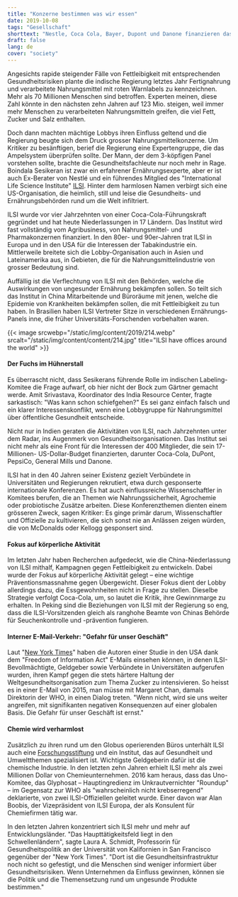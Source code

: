 ```yaml
---
title: "Konzerne bestimmen was wir essen"
date: 2019-10-08
tags: "Gesellschaft"
shorttext: "Nestle, Coca Cola, Bayer, Dupont und Danone finanzieren das ILSI Institut mit der Aufgabe gesunde Ernährung zu verhindern."
draft: false
lang: de
cover: "society"
---
```


Angesichts rapide steigender Fälle von Fettleibigkeit mit entsprechenden Gesundheitsrisiken plante die indische Regierung letztes Jahr Fertignahrung und verarbeitete Nahrungsmittel mit roten Warnlabels zu kennzeichnen. Mehr als 70 Millionen Menschen sind betroffen. Experten meinen, diese Zahl könnte in den nächsten zehn Jahren auf 123 Mio. steigen, weil immer mehr Menschen zu verarbeiteten Nahrungsmitteln greifen, die viel Fett, Zucker und Salz enthalten.

Doch dann machten mächtige Lobbys ihren Einfluss geltend und die Regierung beugte sich dem Druck grosser Nahrungsmittelkonzerne. Um Kritiker zu besänftigen, berief die Regierung eine Expertengruppe, die das Ampelsystem überprüfen sollte. Der Mann, der dem 3-köpfigen Panel vorstehen sollte, brachte die Gesundheitsfachleute nur noch mehr in Rage. Boindala Sesikeran ist zwar ein erfahrener Ernährungsexperte, aber er ist auch Ex-Berater von Nestlé und ein führendes Mitglied des "International Life Science Institute" [ILSI](https://ilsi.org/ "International Life Science Institute"). Hinter dem harmlosen Namen verbirgt sich eine US-Organisation, die heimlich, still und leise die Gesundheits- und Ernährungsbehörden rund um die Welt infiltriert.

ILSI wurde vor vier Jahrzehnten von einer Coca-Cola-Führungskraft gegründet und hat heute Niederlassungen in 17 Ländern. Das Institut wird fast vollständig vom Agribusiness, von Nahrungsmittel- und Pharmakonzernen finanziert. In den 80er- und 90er-Jahren trat ILSI in Europa und in den USA für die Interessen der Tabakindustrie ein. Mittlerweile breitete sich die Lobby-Organisation auch in Asien und Lateinamerika aus, in Gebieten, die für die Nahrungsmittelindustrie von grosser Bedeutung sind.

Auffällig ist die Verflechtung von ILSI mit den Behörden, welche die Auswirkungen von ungesunder Ernährung bekämpfen sollen. So teilt sich das Institut in China Mitarbeitende und Büroräume mit jenen, welche die Epidemie von Krankheiten bekämpfen sollen, die mit Fettleibigkeit zu tun haben. In Brasilien haben ILSI Vertreter Sitze in verschiedenen Ernährungs-Panels inne, die früher Universitäts-Forschenden vorbehalten waren.

{{< image srcwebp="/static/img/content/2019/214.webp" srcalt="/static/img/content/content/214.jpg" title="ILSI have offices around the world" >}}

#### Der Fuchs im Hühnerstall

Es überrascht nicht, dass Sesikerans führende Rolle im indischen Labeling-Komitee die Frage aufwarf, ob hier nicht der Bock zum Gärtner gemacht werde. Amit Srivastava, Koordinator des India Resource Center, fragte sarkastisch: "Was kann schon schiefgehen?" Es sei ganz einfach falsch und ein klarer Interessenskonflikt, wenn eine Lobbygruppe für Nahrungsmittel über öffentliche Gesundheit entscheide.

Nicht nur in Indien geraten die Aktivitäten von ILSI, nach Jahrzehnten unter dem Radar, ins Augenmerk von Gesundheitsorganisationen. Das Institut sei nicht mehr als eine Front für die Interessen der 400 Mitglieder, die sein 17-Millionen- US-Dollar-Budget finanzierten, darunter Coca-Cola, DuPont, PepsiCo, General Mills und Danone.

ILSI hat in den 40 Jahren seiner Existenz gezielt Verbündete in Universitäten und Regierungen rekrutiert, etwa durch gesponserte internationale Konferenzen. Es hat auch einflussreiche Wissenschaftler in Komitees berufen, die an Themen wie Nahrungssicherheit, Agrochemie oder probiotische Zusätze arbeiten. Diese Konferenzthemen dienten einem grösseren Zweck, sagen Kritiker: Es ginge primär darum, Wissenschaftler und Offizielle zu kultivieren, die sich sonst nie an Anlässen zeigen würden, die von McDonalds oder Kellogg gesponsert sind.

#### Fokus auf körperliche Aktivität

Im letzten Jahr haben Recherchen aufgedeckt, wie die China-Niederlassung von ILSI mithalf, Kampagnen gegen Fettleibigkeit zu entwickeln. Dabei wurde der Fokus auf körperliche Aktivität gelegt – eine wichtige Präventionsmassnahme gegen Übergewicht. Dieser Fokus dient der Lobby allerdings dazu, die Essgewohnheiten nicht in Frage zu stellen. Dieselbe Strategie verfolgt Coca-Cola, um, so lautet die Kritik, ihre Gewinnmarge zu erhalten. In Peking sind die Beziehungen von ILSI mit der Regierung so eng, dass die ILSI-Vorsitzenden gleich als ranghohe Beamte von Chinas Behörde für Seuchenkontrolle und -prävention fungieren.

#### Interner E-Mail-Verkehr: "Gefahr für unser Geschäft"

Laut "[New York Times](https://www.nytimes.com/2019/09/16/health/ilsi-food-policy-india-brazil-china.html "A Shadowy Industry Group Shapes Food Policy Around the World")" haben die Autoren einer Studie in den USA dank dem "Freedom of Information Act" E-Mails einsehen können, in denen ILSI-Bevollmächtigte, Geldgeber sowie Verbündete in Universitäten aufgerufen wurden, ihren Kampf gegen die stets härtere Haltung der Weltgesundheitsorganisation zum Thema Zucker zu intensivieren. So heisst es in einer E-Mail von 2015, man müsse mit Margaret Chan, damals Direktorin der WHO, in einen Dialog treten. "Wenn nicht, wird sie uns weiter angreifen, mit signifikanten negativen Konsequenzen auf einer globalen Basis. Die Gefahr für unser Geschäft ist ernst."

#### Chemie wird verharmlost

Zusätzlich zu ihren rund um den Globus operierenden Büros unterhält ILSI auch eine [Forschungsstiftung](https://lobbypedia.de/wiki/International_Life_Sciences_Institute "Lobbypedia - International Life Sciences Institute") und ein Institut, das auf Gesundheit und Umweltthemen spezialisiert ist. Wichtigste Geldgeberin dafür ist die chemische Industrie. In den letzten zehn Jahren erhielt ILSI mehr als zwei Millionen Dollar von Chemieunternehmen. 2016 kam heraus, dass das Uno-Komitee, das Glyphosat – Hauptingredienz im Unkrautvernichter "Roundup" – im Gegensatz zur WHO als "wahrscheinlich nicht krebserregend" deklarierte, von zwei ILSI-Offiziellen geleitet wurde. Einer davon war Alan Boobis, der Vizepräsident von ILSI Europa, der als Konsulent für Chemiefirmen tätig war.

In den letzten Jahren konzentriert sich ILSI mehr und mehr auf Entwicklungsländer. "Das Haupttätigkeitsfeld liegt in den Schwellenländern", sagte Laura A. Schmidt, Professorin für Gesundheitspolitik an der Universität von Kalifornien in San Francisco gegenüber der "New York Times". "Dort ist die Gesundheitsinfrastruktur noch nicht so gefestigt, und die Menschen sind weniger informiert über Gesundheitsrisiken. Wenn Unternehmen da Einfluss gewinnen, können sie die Politik und die Themensetzung rund um ungesunde Produkte bestimmen."
